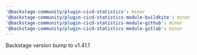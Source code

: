 ```yaml
---
'@backstage-community/plugin-cicd-statistics': minor
'@backstage-community/plugin-cicd-statistics-module-buildkite': minor
'@backstage-community/plugin-cicd-statistics-module-github': minor
'@backstage-community/plugin-cicd-statistics-module-gitlab': minor
---
```


Backstage version bump to v1.41.1
